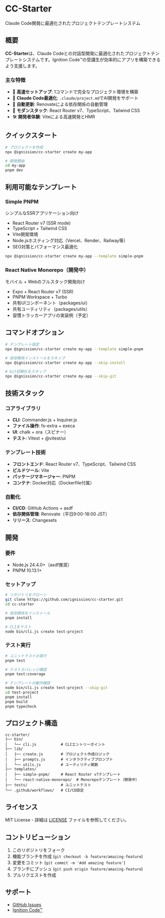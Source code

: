 # CC-Starter

Claude Code開発に最適化されたプロジェクトテンプレートシステム

## 概要

**CC-Starter**は、Claude Codeとの対話型開発に最適化されたプロジェクトテンプレートシステムです。Ignition Code™の受講生が効率的にアプリを構築できるよう支援します。

### 主な特徴

- 🚀 **高速セットアップ**: 1コマンドで完全なプロジェクト環境を構築
- 🎯 **Claude Code最適化**: `.claude/project.md`でAI開発をサポート
- 🔄 **自動更新**: Renovateによる依存関係の自動管理
- 📱 **モダンスタック**: React Router v7、TypeScript、Tailwind CSS
- 🛠️ **開発者体験**: Viteによる高速開発とHMR

## クイックスタート

```bash
# プロジェクトを作成
npx @ignission/cc-starter create my-app

# 開発開始
cd my-app
pnpm dev
```

## 利用可能なテンプレート

### Simple PNPM
シンプルなSSRアプリケーション向け

- React Router v7 (SSR mode)
- TypeScript + Tailwind CSS
- Vite開発環境
- Node.jsホスティング対応（Vercel、Render、Railway等）
- SEO対策とパフォーマンス最適化

```bash
npx @ignission/cc-starter create my-app --template simple-pnpm
```

### React Native Monorepo（開発中）
モバイル + Webのフルスタック開発向け

- Expo + React Router v7 (SSR)
- PNPM Workspace + Turbo
- 共有UIコンポーネント（packages/ui）
- 共有ユーティリティ（packages/utils）
- 習慣トラッカーアプリの実装例（予定）

## コマンドオプション

```bash
# テンプレート指定
npx @ignission/cc-starter create my-app --template simple-pnpm

# 依存関係インストールをスキップ
npx @ignission/cc-starter create my-app --skip-install

# Git初期化をスキップ
npx @ignission/cc-starter create my-app --skip-git
```

## 技術スタック

### コアライブラリ
- **CLI**: Commander.js + Inquirer.js
- **ファイル操作**: fs-extra + execa
- **UI**: chalk + ora（スピナー）
- **テスト**: Vitest + @vitest/ui

### テンプレート技術
- **フロントエンド**: React Router v7、TypeScript、Tailwind CSS
- **ビルドツール**: Vite
- **パッケージマネージャー**: PNPM
- **コンテナ**: Docker対応（Dockerfile付属）

### 自動化
- **CI/CD**: GitHub Actions + asdf
- **依存関係管理**: Renovate（平日9:00-18:00 JST）
- **リリース**: Changesets

## 開発

### 要件
- Node.js 24.4.0+（asdf推奨）
- PNPM 10.13.1+

### セットアップ

```bash
# リポジトリをクローン
git clone https://github.com/ignission/cc-starter.git
cd cc-starter

# 依存関係をインストール
pnpm install

# CLIをテスト
node bin/cli.js create test-project
```

### テスト実行

```bash
# ユニットテストの実行
pnpm test

# テストカバレッジ確認
pnpm test:coverage

# テンプレートの動作確認
node bin/cli.js create test-project --skip-git
cd test-project
pnpm install
pnpm build
pnpm typecheck
```

## プロジェクト構造

```
cc-starter/
├── bin/
│   └── cli.js           # CLIエントリーポイント
├── lib/
│   ├── create.js        # プロジェクト作成ロジック
│   ├── prompts.js       # インタラクティブプロンプト
│   └── utils.js         # ユーティリティ関数
├── templates/
│   ├── simple-pnpm/     # React Router v7テンプレート
│   └── react-native-monorepo/  # Monorepoテンプレート（開発中）
├── tests/               # ユニットテスト
└── .github/workflows/   # CI/CD設定
```

## ライセンス

MIT License - 詳細は [LICENSE](LICENSE) ファイルを参照してください。

## コントリビューション

1. このリポジトリをフォーク
2. 機能ブランチを作成 (`git checkout -b feature/amazing-feature`)
3. 変更をコミット (`git commit -m 'Add amazing feature'`)
4. ブランチにプッシュ (`git push origin feature/amazing-feature`)
5. プルリクエストを作成

## サポート

- [GitHub Issues](https://github.com/ignission/cc-starter/issues)
- [Ignition Code™](https://ignission.io)